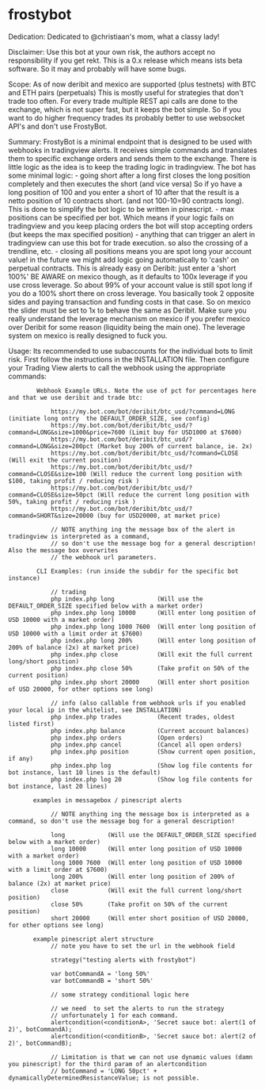# frostybot
Dedication: Dedicated to @christiaan's mom, what a classy lady!

Disclaimer: Use this bot at your own risk, the authors accept no responsibility if you get rekt.
            This is a 0.x release which means ists beta software. So it may and probably will have some bugs.
            
Scope:      As of now deribit and mexico are supported (plus testnets) with BTC and ETH pairs (perpetuals)
            This is mostly useful for strategies that don't trade too often. For every trade multiple REST api calls are done
            to the exchange, which is not super fast, but it keeps the bot simple.  So if you want to do higher frequency 
            trades its probably better to use websocket API's and don't use FrostyBot.
            
Summary:    FrostyBot is a minimal endpoint that is designed to be used with webhooks in tradingview alerts.
            It receives simple commands and translates them to specific exchange orders and sends them to the 
            exchange. There is little logic as the idea is to keep the trading logic in tradingview. The bot has 
            some minimal logic:
            - going short after a long first closes the long position completely and then executes the short (and 
              vice versa) So if yo have a long position of 100 and you enter a short of 10 after that the result is
              a netto position of 10 contracts short. (and not 100-10=90 contracts long). This is done to simplify the
              bot logic to be written in pinescript.
            - max positions can be specified per bot. Which means if your logic fails on tradingview and you keep 
              placing orders the bot will stop accepting orders (but keeps the max specified position)
            - anything that can trigger an alert in tradingview can use this bot for trade execution. so also the 
              crossing of a trendline, etc.
            - closing all positions means you are spot long your account value! in the future we might add logic going 
              automatically to 'cash' on perpetual contracts. This is already easy on Deribit: just enter a 'short 100%' 
              BE AWARE on mexico though, as it defaults to 100x leverage if you use cross leverage. So about 99% 
              of your account value is still spot long if you do a 100% short there on cross leverage. You basically took 
              2 opposite sides and paying transaction and funding costs in that case. So on mexico the slider must be set to 1x
              to behave the same as Deribit. Make sure you really understand the leverage mechanism on mexico if you prefer 
              mexico over Deribit for some reason (liquidity being the main one). The leverage system on mexico is 
              really designed to fuck you.
              
Usage:      Its recommended to use subaccounts for the individual bots to limit risk. 
            First follow the instructions in the INSTALLATION file. Then configure your Trading View alerts to call 
            the webhook using the appropriate commands:

            Webhook Example URLs. Note the use of pct for percentages here and that we use deribit and trade btc:
            
                https://my.bot.com/bot/deribit/btc_usd/?command=LONG (initiate long ontry  the DEFAULT_ORDER_SIZE, see config)
                https://my.bot.com/bot/deribit/btc_usd/?command=LONG&size=1000&price=7600 (Limit buy for USD1000 at $7600)
                https://my.bot.com/bot/deribit/btc_usd/?command=LONG&size=200pct (Market buy 200% of current balance, ie. 2x)
                https://my.bot.com/bot/deribit/btc_usd/?command=CLOSE (Will exit the current position)
                https://my.bot.com/bot/deribit/btc_usd/?command=CLOSE&size=100 (Will reduce the current long position with $100, taking profit / reducing risk )
                https://my.bot.com/bot/deribit/btc_usd/?command=CLOSE&size=50pct (Will reduce the current long position with 50%, taking profit / reducing risk )
                https://my.bot.com/bot/deribit/btc_usd/?command=SHORT&size=20000 (buy for USD20000, at market price)
                
                // NOTE anything ing the message box of the alert in tradingview is interpreted as a command, 
                // so don't use the message bog for a general description! Also the message box overwrites
                // the webhook url parameters.
                                   
            CLI Examples: (run inside the subdir for the specific bot instance)
              
                // trading
                php index.php long            (Will use the DEFAULT_ORDER_SIZE specified below with a market order)
                php index.php long 10000      (Will enter long position of USD 10000 with a market order)
                php index.php long 1000 7600  (Will enter long position of USD 10000 with a limit order at $7600)
                php index.php long 200%       (Will enter long position of 200% of balance (2x) at market price)
                php index.php close           (Will exit the full current long/short position)
                php index.php close 50%       (Take profit on 50% of the current position)
                php index.php short 20000     (Will enter short position of USD 20000, for other options see long)
                
                // info (also callable from webhook urls if you enabled your local ip in the whitelist, see INSTALLATION)
                php index.php trades          (Recent trades, oldest listed first)
                php index.php balance         (Current account balances)
                php index.php orders          (Open orders)
                php index.php cancel          (Cancel all open orders)
                php index.php position        (Show current open position, if any)
                php index.php log             (Show log file contents for bot instance, last 10 lines is the default)
                php index.php log 20          (Show log file contents for bot instance, last 20 lines)

           examples in messagebox / pinescript alerts
           
                // NOTE anything ing the message box is interpreted as a command, so don't use the message bog for a general description!
             
                long            (Will use the DEFAULT_ORDER_SIZE specified below with a market order)
                long 10000      (Will enter long position of USD 10000 with a market order)
                long 1000 7600  (Will enter long position of USD 10000 with a limit order at $7600)
                long 200%       (Will enter long position of 200% of balance (2x) at market price)
                close           (Will exit the full current long/short position)
                close 50%       (Take profit on 50% of the current position)
                short 20000     (Will enter short position of USD 20000, for other options see long)
               
           example pinescript alert structure
                // note you have to set the url in the webhook field
           
                strategy("testing alerts with frostybot")
                
                var botCommandA = 'long 50%'
                var botCommandB = 'short 50%'
        
                // some strategy conditional logic here
        
                // we need  to set the alerts to run the strategy
                // unfortunately 1 for each command.
                alertcondition(<conditionA>, 'Secret sauce bot: alert(1 of 2)', botCommandA);
                alertcondition(<conditionB>, 'Secret sauce bot: alert(2 of 2)', botCommandB);
        
                // Limitation is that we can not use dynamic values (damn you pinescript) for the third param of an alertcondition
                // botCommand = 'LONG 50pct' + dynamicallyDeterminedResistanceValue; is not possible.
